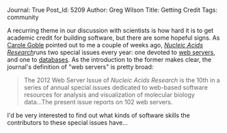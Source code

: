 Journal: True
Post_Id: 5209
Author: Greg Wilson
Title: Getting Credit
Tags: community


<p>A recurring theme in our discussion with scientists is how hard it is to get academic credit for building software, but there are some hopeful signs. As <a href="http://www.cs.man.ac.uk/~carole/">Carole Goble</a> pointed out to me a couple of weeks ago, <em><a href="http://nar.oxfordjournals.org/">Nucleic Acids Research</a></em>runs two special issues every year: one devoted to <a href="http://nar.oxfordjournals.org/content/40/W1.toc">web servers</a>, and one to <a href="http://nar.oxfordjournals.org/content/early/2011/12/04/nar.gkr1196.full">databases</a>. As the introduction to the former makes clear, the journal's definition of "web servers" is pretty broad:</p>
<blockquote>The 2012 Web Server Issue of <em>Nucleic Acids Research</em> is the 10th in a series of annual special issues dedicated to web-based software resources for analysis and visualization of molecular biology data...The present issue reports on 102 web servers.</blockquote>
<p>I'd be very interested to find out what kinds of software skills the contributors to these special issues have...</p>

